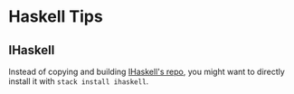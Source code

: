 # Haskell Tips

## IHaskell

Instead of copying and building [IHaskell's repo](https://github.com/gibiansky/IHaskell), you might want to directly install it with `stack install ihaskell`.
